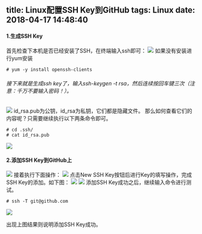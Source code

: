 title: Linux配置SSH Key到GitHub
tags: Linux
date: 2018-04-17 14:48:40
---
#### 1.生成SSH Key
首先检查下本机是否已经安装了SSH，在终端输入ssh即可： 
![](https://upload-images.jianshu.io/upload_images/2743275-d5ee041fc6a3b53e.png?imageMogr2/auto-orient/strip%7CimageView2/2/w/1240)
如果没有安装进行yum安装

<!--more-->

	# yum -y install openssh-clients

###### 接下来就是生成ssh key了，输入ssh-keygen -t rsa，然后连续按回车键三次（注意：千万不要输入密码！）。
![](https://upload-images.jianshu.io/upload_images/2743275-7398d3f9f1eef72c.png?imageMogr2/auto-orient/strip%7CimageView2/2/w/1240)
id_rsa.pub为公钥，id_rsa为私钥，它们都是隐藏文件。
那么如何查看它们的内容呢？只需要继续执行以下两条命令即可。

	# cd .ssh/
	# cat id_rsa.pub
![](https://upload-images.jianshu.io/upload_images/2743275-2c142d50f896e48b.png?imageMogr2/auto-orient/strip%7CimageView2/2/w/1240)


#### 2.添加SSH Key到GitHub上
![](https://upload-images.jianshu.io/upload_images/2743275-062ea02946eb9af5.png?imageMogr2/auto-orient/strip%7CimageView2/2/w/1240)
接着执行下面操作： 
![](https://upload-images.jianshu.io/upload_images/2743275-d2a6a8697131e8d7.png?imageMogr2/auto-orient/strip%7CimageView2/2/w/1240)
点击New SSH Key按钮后进行Key的填写操作，完成SSH Key的添加。如下图： 
![](https://upload-images.jianshu.io/upload_images/2743275-1a8f4cd790d9d667.png?imageMogr2/auto-orient/strip%7CimageView2/2/w/1240)
![](https://upload-images.jianshu.io/upload_images/2743275-cdbdf7fd81c8ac11.png?imageMogr2/auto-orient/strip%7CimageView2/2/w/1240)
添加SSH Key成功之后，继续输入命令进行测试。

	# ssh -T git@github.com
![](https://upload-images.jianshu.io/upload_images/2743275-5310d1ab738cb79a.png?imageMogr2/auto-orient/strip%7CimageView2/2/w/1240)

出现上图结果则说明添加SSH Key成功。
